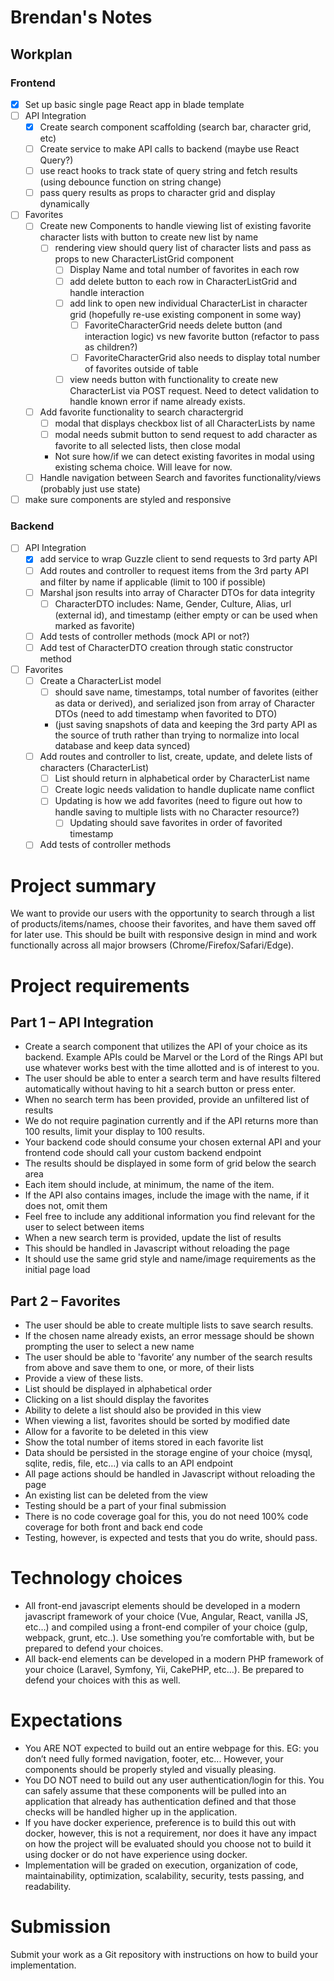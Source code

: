 # Brendan's Notes

## Workplan

### Frontend
-[x] Set up basic single page React app in blade template
-[ ] API Integration
    -[x] Create search component scaffolding (search bar, character grid, etc)
    -[ ] Create service to make API calls to backend (maybe use React Query?)
    -[ ] use react hooks to track state of query string and fetch results (using debounce function on string change)
    -[ ] pass query results as props to character grid and display dynamically
-[ ] Favorites
    -[ ] Create new Components to handle viewing list of existing favorite character lists with button to create new list by name
        -[ ] rendering view should query list of character lists and pass as props to new CharacterListGrid component
          -[ ] Display Name and total number of favorites in each row
          -[ ] add delete button to each row in CharacterListGrid and handle interaction
          -[ ] add link to open new individual CharacterList in character grid (hopefully re-use existing component in some way)
            -[ ] FavoriteCharacterGrid needs delete button (and interaction logic) vs new favorite button (refactor to pass as children?)
            -[ ] FavoriteCharacterGrid also needs to display total number of favorites outside of table
          -[ ] view needs button with functionality to create new CharacterList via POST request. Need to detect validation to handle known error if name already exists.
    -[ ] Add favorite functionality to search charactergrid
        -[ ] modal that displays checkbox list of all CharacterLists by name
        -[ ] modal needs submit button to send request to add character as favorite to all selected lists, then close modal
        - Not sure how/if we can detect existing favorites in modal using existing schema choice. Will leave for now.
    -[ ] Handle navigation between Search and favorites functionality/views (probably just use state)
- [ ] make sure components are styled and responsive
### Backend
-[ ] API Integration
    -[x] add service to wrap Guzzle client to send requests to 3rd party API
    -[ ] Add routes and controller to request items from the 3rd party API and filter by name if applicable (limit to 100 if possible)
    -[ ] Marshal json results into array of Character DTOs for data integrity
      -[ ] CharacterDTO includes: Name, Gender, Culture, Alias, url (external id), and timestamp (either empty or can be used when marked as favorite)
    -[ ] Add tests of controller methods (mock API or not?)
    -[ ] Add test of CharacterDTO creation through static constructor method
-[ ] Favorites
    -[ ] Create a CharacterList model
        -[ ] should save name, timestamps, total number of favorites (either as data or derived), and serialized json from array of Character DTOs (need to add timestamp when favorited to DTO)
        - (just saving snapshots of data and keeping the 3rd party API as the source of truth rather than trying to normalize into local database and keep data synced)
    -[ ] Add routes and controller to list, create, update, and delete lists of characters (CharacterList)
        -[ ] List should return in alphabetical order by CharacterList name
        -[ ] Create logic needs validation to handle duplicate name conflict
        -[ ] Updating is how we add favorites (need to figure out how to handle saving to multiple lists with no Character resource?)
          -[ ] Updating should save favorites in order of favorited timestamp
    -[ ] Add tests of controller methods

# Project summary
We want to provide our users with the opportunity to search through a list of products/items/names, choose their favorites, and have them saved off for later use. This should be built with responsive design in mind and work functionally across all major browsers (Chrome/Firefox/Safari/Edge).
# Project requirements
## Part 1 – API Integration
- Create a search component that utilizes the API of your choice as its backend. Example APIs could be Marvel or the Lord of the Rings API but use whatever works best with the time allotted and is of interest to you.
- The user should be able to enter a search term and have results filtered automatically without having to hit a search button or press enter.
- When no search term has been provided, provide an unfiltered list of results
- We do not require pagination currently and if the API returns more than 100 results, limit your display to 100 results.
- Your backend code should consume your chosen external API and your frontend code should call your custom backend endpoint
- The results should be displayed in some form of grid below the search area
- Each item should include, at minimum, the name of the item.
- If the API also contains images, include the image with the name, if it does not, omit them
- Feel free to include any additional information you find relevant for the user to select between items
- When a new search term is provided, update the list of results
- This should be handled in Javascript without reloading the page
- It should use the same grid style and name/image requirements as the initial page load
## Part 2 – Favorites
- The user should be able to create multiple lists to save search results.
- If the chosen name already exists, an error message should be shown prompting the user to select a new name
- The user should be able to 'favorite’ any number of the search results from above and save them to one, or more, of their lists
- Provide a view of these lists.
- List should be displayed in alphabetical order
- Clicking on a list should display the favorites
- Ability to delete a list should also be provided in this view
- When viewing a list, favorites should be sorted by modified date
- Allow for a favorite to be deleted in this view
- Show the total number of items stored in each favorite list
- Data should be persisted in the storage engine of your choice (mysql, sqlite, redis, file, etc…) via calls to an API endpoint
- All page actions should be handled in Javascript without reloading the page
- An existing list can be deleted from the view
- Testing should be a part of your final submission
- There is no code coverage goal for this, you do not need 100% code coverage for both front and back end code
- Testing, however, is expected and tests that you do write, should pass.
# Technology choices
- All front-end javascript elements should be developed in a modern javascript framework of your choice (Vue, Angular, React, vanilla JS, etc…) and compiled using a front-end compiler of your choice (gulp, webpack, grunt, etc..). Use something you’re comfortable with, but be prepared to defend your choices.
- All back-end elements can be developed in a modern PHP framework of your choice (Laravel, Symfony, Yii, CakePHP, etc…). Be prepared to defend your choices with this as well.
# Expectations
- You ARE NOT expected to build out an entire webpage for this. EG: you don’t need fully formed navigation, footer, etc... However, your components should be properly styled and visually pleasing.
- You DO NOT need to build out any user authentication/login for this. You can safely assume that these components will be pulled into an application that already has authentication defined and that those checks will be handled higher up in the application.
- If you have docker experience, preference is to build this out with docker, however, this is not a requirement, nor does it have any impact on how the project will be evaluated should you choose not to build it using docker or do not have experience using docker.
- Implementation will be graded on execution, organization of code, maintainability, optimization, scalability, security, tests passing, and readability.
# Submission
Submit your work as a Git repository with instructions on how to build your implementation.




